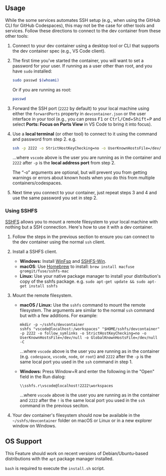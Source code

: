 ## Usage

While the some services automates SSH setup (e.g., when using the GitHub CLI for GitHub Codespaces), this may not be the case for other tools and services. Follow these directions to connect to the dev container from these other tools:

1. Connect to your dev container using a desktop tool or CLI that supports the dev container spec (e.g., VS Code client).

2. The first time you've started the container, you will want to set a password for your user. If running as a user other than root, and you have `sudo` installed:

    ```bash
    sudo passwd $(whoami)
    ```

    Or if you are running as root:

    ```bash
    passwd
    ```

3. Forward the SSH port (`2222` by default) to your local machine using either the `forwardPorts` property in `devcontainer.json` or the user interface in your tool (e.g., you can press <kbd>F1</kbd> or <kbd>Ctrl/Cmd</kbd>+<kbd>Shift</kbd>+<kbd>P</kbd> and select **Ports: Focus on Ports View** in VS Code to bring it into focus).

4. Use a **local terminal** (or other tool) to connect to it using the command and password from step 2. e.g.

    ```bash
    ssh -p 2222 -o StrictHostKeyChecking=no -o UserKnownHostsFile=/dev/null -o GlobalKnownHostsFile=/dev/null vscode@localhost
    ```

    ...where `vscode` above is the user you are running as in the container and `2222` after `-p` is the **local address port** from step 2.

    The “-o” arguments are optional, but will prevent you from getting warnings or errors about known hosts when you do this from multiple containers/codespaces.

5. Next time you connect to your container, just repeat steps 3 and 4 and use the same password you set in step 2.

### Using SSHFS

[SSHFS](https://en.wikipedia.org/wiki/SSHFS) allows you to mount a remote filesystem to your local machine with nothing but a SSH connection. Here's how to use it with a dev container.

1. Follow the steps in the previous section to ensure you can connect to the dev container using the normal `ssh` client.

2. Install a SSHFS client.

    - **Windows:** Install [WinFsp](https://github.com/billziss-gh/winfsp/releases) and [SSHFS-Win](https://github.com/billziss-gh/sshfs-win/releases).
    - **macOS**: Use [Homebrew](https://brew.sh/) to install: `brew install macfuse gromgit/fuse/sshfs-mac`
    - **Linux:** Use your native package manager to install your distribution's copy of the sshfs package. e.g. `sudo apt-get update && sudo apt-get install sshfs`

3. Mount the remote filesystem.

    - **macOS / Linux:** Use the `sshfs` command to mount the remote filesystem. The arguments are similar to the normal `ssh` command but with a few additions. For example: 

        ```
        mkdir -p ~/sshfs/devcontainer
        sshfs "vscode@localhost:/workspaces" "$HOME/sshfs/devcontainer" -p 2222 -o follow_symlinks -o StrictHostKeyChecking=no -o UserKnownHostsFile=/dev/null -o GlobalKnownHostsFile=/dev/null -C
        ```
        ...where `vscode` above is the user you are running as in the container (e.g. `codespace`, `vscode`, `node`, or `root`) and `2222` after the `-p` is the same local port you used in the `ssh` command in step 1.

    - **Windows:** Press Window+R and enter the following in the "Open" field in the Run dialog: 
    
        ```
        \\sshfs.r\vscode@localhost!2222\workspaces
        ```
        ...where `vscode` above is the user you are running as in the container and `2222` after the `!` is the same local port you used in the `ssh` command in the previous seciton.

4. Your dev container's filesystem should now be available in the `~/sshfs/devcontainer` folder on macOS or Linux or in a new explorer window on Windows.


## OS Support

This Feature should work on recent versions of Debian/Ubuntu-based distributions with the `apt` package manager installed.

`bash` is required to execute the `install.sh` script.
